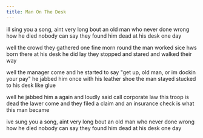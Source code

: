 ```yaml
---
title: Man On The Desk
---
```


ill sing you a song, aint very long
bout an old man who never done wrong
how he died nobody can say
they found him dead at his desk one day

well the crowd they gathered one fine morn
round the man worked sice hws born
there at his desk he did lay
they stopped and stared and walked their way

well the manager come and he started to say
"get up, old man, or im dockin your pay"
he jabbed him once with his leather shoe
the man stayed stucked to his desk like glue

well he jabbed him a again and loudly said
call corporate law this troop is dead
the lawer come and they filed a claim
and an insurance check is what this man became

ive sung you a song, aint very long
bout an old man who never done wrong
how he died nobody can say
they found him dead at his desk one day
